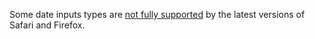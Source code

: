 Some date inputs types are [not fully supported](https://caniuse.com/input-datetime) by the latest versions of Safari
and Firefox.
